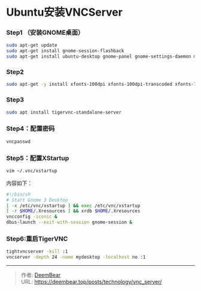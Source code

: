# Ubuntu安装VNCServer



### Step1 （安装GNOME桌面）
```bash
sudo apt-get update 
sudo apt-get install gnome-session-flashback 
sudo apt-get install ubuntu-desktop gnome-panel gnome-settings-daemon metacity nautilus gnome-terminal -y
```

### Step2
```bash
sudo apt-get -y install xfonts-100dpi xfonts-100dpi-transcoded xfonts-75dpi xfonts-75dpi-transcoded xfonts-base
```
### Step3
```bash
sudo apt install tigervnc-standalone-server
```
### Step4：配置密码
```bash
vncpasswd
```
### Step5：配置XStartup
```bash
vim ~/.vnc/xstartup
```
内容如下：
```bash
#!/bin/sh
# Start Gnome 3 Desktop
[ -x /etc/vnc/xstartup ] && exec /etc/vnc/xstartup
[ -r $HOME/.Xresources ] && xrdb $HOME/.Xresources
vncconfig -iconic &
dbus-launch --exit-with-session gnome-session &
```

### Step6:重启TigerVNC
```bash
tightvncserver -kill :1 
vncserver -depth 24 -name mydesktop -localhost no :1
```


---

> 作者: [DeemBear](https://deembear.top)  
> URL: https://deembear.top/posts/technology/vnc_server/  

